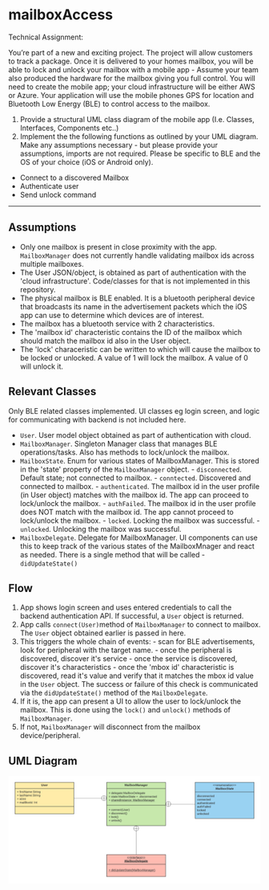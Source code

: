 # mailboxAccess

Technical Assignment:

You’re part of a new and exciting project. The project will allow customers to track a package. Once it is delivered to your homes mailbox, you will be able to lock and unlock your mailbox with a mobile app - Assume your team also produced the hardware for the mailbox giving you full control. You will need to create the mobile app; your cloud infrastructure will be either AWS or Azure. Your application will use the mobile phones GPS for location and Bluetooth Low Energy (BLE) to control access to the mailbox.

1. Provide a structural UML class diagram of the mobile app (I.e. Classes, Interfaces, Components etc..)
2. Implement the the following functions as outlined by your UML diagram. Make any assumptions necessary - but please provide your assumptions, imports are not required. Please be specific to BLE and the OS of your choice (iOS or Android only).
 - Connect to a discovered Mailbox
 - Authenticate user
 - Send unlock command
 
 ---
  
 ## Assumptions
  - Only one mailbox is present in close proximity with the app. `MailboxManager` does not currently handle validating mailbox ids across multiple mailboxes.
  - The User JSON/object, is obtained as part of authentication with the 'cloud infrastructure'. Code/classes for that is not implemented in this repository.
  - The physical mailbox is BLE enabled. It is a bluetooth peripheral device that broadcasts its name in the advertisement packets which the iOS app can use to determine which devices are of interest.
  - The mailbox has a bluetooth service with 2 characteristics.
  - The 'mailbox id' characteristic contains the ID of the mailbox which should match the mailbox id also in the User object. 
  - The 'lock' characeristic can be written to which will cause the mailbox to be locked or unlocked. A value of 1 will lock the mailbox. A value of 0 will unlock it.
  
  ## Relevant Classes
  Only BLE related classes implemented. UI classes eg login screen, and logic for communicating with backend is not included here.
   - `User`. User model object obtained as part of authentication with cloud.
   - `MailboxManager`. Singleton Manager class that manages BLE operations/tasks. Also has methods to lock/unlock the mailbox.
   - `MailboxState`. Enum for various states of MailboxManager. This is stored in the 'state' property of the `MailboxManager` object.
    - `disconnected`. Default state; not connected to mailbox.
    - `conntected`. Discovered and connected to mailbox.
    - `authenticated`. The mailbox id in the user profile (in User object) matches with the mailbox id. The app can proceed to lock/unlock the mailbox.
    - `authFailed`. The mailbox id in the user profile does NOT match with the mailbox id. The app cannot proceed to lock/unlock the mailbox.
    - `locked`. Locking the mailbox was successful.
    - `unlocked`. Unlocking the mailbox was successful.
   - `MailboxDelegate`. Delegate for MailboxManager. UI components can use this to keep track of the various states of the MailboxMnager and react as needed. There is a single method that will be called - `didUpdateState()`
   
  ## Flow
   1. App shows login screen and uses entered credentials to call the backend authentication API. If successful, a `User` object is returned.
   2. App calls `connect(User)`method of `MailboxManager` to connect to mailbox. The `User` object obtained earlier is passed in here.
   3. This triggers the whole chain of events:
    - scan for BLE advertisements, look for peripheral with the target name.
    - once the peripheral is discovered, discover it's service
    - once the service is discovered, discover it's characteristics
    - once the 'mbox id' characteristic is discovered, read it's value and verify that it matches the mbox id value in the `User` object. The success or failure of this check is communicated via the `didUpdateState()` method of the `MailboxDelegate`.
   4. If it is, the app can present a UI to allow the user to lock/unlock the mailbox. This is done using the `lock()` and `unlock()` methods of `MailboxManager`.
   5. If not, `MailboxManager` will disconnect from the mailbox device/peripheral.

  ## UML Diagram
  ![UML Diagram](images/Mailbox.png)
